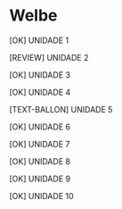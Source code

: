 Welbe
=====

[OK] UNIDADE 1

[REVIEW] UNIDADE 2

[OK] UNIDADE 3

[OK] UNIDADE 4

[TEXT-BALLON] UNIDADE 5

[OK] UNIDADE 6

[OK] UNIDADE 7

[OK] UNIDADE 8

[OK] UNIDADE 9

[OK] UNIDADE 10
